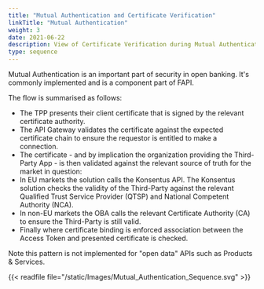 ```yaml
---
title: "Mutual Authentication and Certificate Verification"
linkTitle: "Mutual Authentication"
weight: 3
date: 2021-06-22
description: View of Certificate Verification during Mutual Authentication over TLS
type: sequence
---
```


Mutual Authentication is an important part of security in open banking. It's commonly implemented and is a component part of FAPI.

The flow is summarised as follows:

-   The TPP presents their client certificate that is signed by the relevant certificate authority.
-   The API Gateway validates the certificate against the expected certificate chain to ensure the requestor is entitled to make a connection.
-   The certificate - and by implication the organization providing the Third-Party App - is then validated against the relevant source of truth for the market in question:
  -   In EU markets the solution calls the Konsentus API. The Konsentus solution checks the validity of the Third-Party against the relevant Qualified Trust Service Provider (QTSP) and National Competent Authority (NCA).
  -   In non-EU markets the OBA calls the relevant Certificate Authority (CA) to ensure the Third-Party is still valid.
-   Finally where certificate binding is enforced association between the Access Token and presented certificate is checked.

Note this pattern is not implemented for "open data" APIs such as Products & Services.

{{< readfile file="/static/Images/Mutual_Authentication_Sequence.svg" >}}
